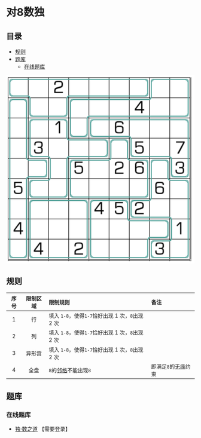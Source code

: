 # 对8数独
<!-- START doctoc generated TOC please keep comment here to allow auto update -->
<!-- DON'T EDIT THIS SECTION, INSTEAD RE-RUN doctoc TO UPDATE -->
## 目录

- [规则](#%E8%A7%84%E5%88%99)
- [题库](#%E9%A2%98%E5%BA%93)
  - [在线题库](#%E5%9C%A8%E7%BA%BF%E9%A2%98%E5%BA%93)

<!-- END doctoc generated TOC please keep comment here to allow auto update -->

![题](../../../images/sudoku/对8数独.png)

## 规则

| 序号 | 限制区域 | 限制规则 | 备注 |
| :---: | :---: | :--- | :--- |
| 1 | 行 | 填入 `1-8`，使得`1-7`恰好出现 1 次，`8`出现 2 次 | |
| 2 | 列 | 填入 `1-8`，使得`1-7`恰好出现 1 次，`8`出现 2 次 | |
| 3 | 异形宫 | 填入 `1-8`，使得`1-7`恰好出现 1 次，`8`出现 2 次 | |
| 4 | 全盘 | `8`的[邻格]不能出现`8` | 即满足`8`的[无缘]约束 |

## 题库

### 在线题库

- [独·数之道](http://www.sudokufans.org.cn/lx/game.index.php?type=d8) 【需要登录】

[邻格]: ../../../rules/rules.md#邻格
[无缘]: ../../../rules/rules.md#无缘
